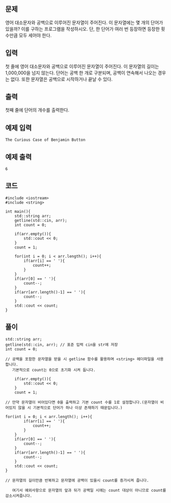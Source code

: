 ## 문제 
영어 대소문자와 공백으로 이루어진 문자열이 주어진다. 이 문자열에는 몇 개의 단어가 있을까? 이를 구하는 프로그램을 작성하시오. 단, 한 단어가 여러 번 등장하면 등장한 횟수만큼 모두 세어야 한다.
## 입력
첫 줄에 영어 대소문자와 공백으로 이루어진 문자열이 주어진다. 이 문자열의 길이는 1,000,000을 넘지 않는다. 단어는 공백 한 개로 구분되며, 공백이 연속해서 나오는 경우는 없다. 또한 문자열은 공백으로 시작하거나 끝날 수 있다.
## 출력
첫째 줄에 단어의 개수를 출력한다.


## 예제 입력 
```
The Curious Case of Benjamin Button
```

## 예제 출력  
```
6
```
## 코드
```
#include <iostream>
#include <string>

int main(){
    std::string arr;
    getline(std::cin, arr);
    int count = 0;

    if(arr.empty()){
        std::cout << 0;
    }
    count = 1;

    for(int i = 0; i < arr.length(); i++){
        if(arr[i] == ' '){
            count++;
        }
    }
    if(arr[0] == ' '){
        count--;
    }
    if(arr[arr.length()-1] == ' '){
        count--;
    }
    std::cout << count;
}
```
## 풀이
```
std::string arr;
getline(std::cin, arr); // 표준 입력 cin을 str에 저장
int count = 0;

// 공백을 포함한 문자열을 받을 시 getline 함수를 활용하며 <string> 헤더파일을 사용합니다.
   기본적으로 count는 0으로 초기화 시켜 둡니다.
```
```
    if(arr.empty()){
        std::cout << 0;
    }
    count = 1;

// 만약 문자열이 비어있다면 0을 출력하고 기본 count 수를 1로 설정합니다.(문자열이 비어있지 않을 시 기본적으로 단어가 하나 이상 존재하기 때문입니다.) 
```
```
for(int i = 0; i < arr.length(); i++){
        if(arr[i] == ' '){
            count++;
        }
    }
    if(arr[0] == ' '){
        count--;
    }
    if(arr[arr.length()-1] == ' '){
        count--;
    }
    std::cout << count;
}

// 문자열의 길이만큼 반복하고 문자열에 공백이 있을시 count를 증가시켜 줍니다.

   여기서 예외사항으로 문자열의 앞과 뒤가 공백일 시에는 count 대상이 아니므로 count를 감소시켜줍니다.
